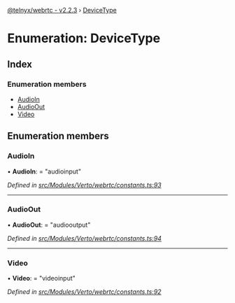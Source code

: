 [@telnyx/webrtc - v2.2.3](../README.md) › [DeviceType](devicetype.md)

# Enumeration: DeviceType

## Index

### Enumeration members

* [AudioIn](devicetype.md#audioin)
* [AudioOut](devicetype.md#audioout)
* [Video](devicetype.md#video)

## Enumeration members

###  AudioIn

• **AudioIn**: = "audioinput"

*Defined in [src/Modules/Verto/webrtc/constants.ts:93](https://github.com/team-telnyx/webrtc/blob/main/packages/js/src/Modules/Verto/webrtc/constants.ts#L93)*

___

###  AudioOut

• **AudioOut**: = "audiooutput"

*Defined in [src/Modules/Verto/webrtc/constants.ts:94](https://github.com/team-telnyx/webrtc/blob/main/packages/js/src/Modules/Verto/webrtc/constants.ts#L94)*

___

###  Video

• **Video**: = "videoinput"

*Defined in [src/Modules/Verto/webrtc/constants.ts:92](https://github.com/team-telnyx/webrtc/blob/main/packages/js/src/Modules/Verto/webrtc/constants.ts#L92)*
